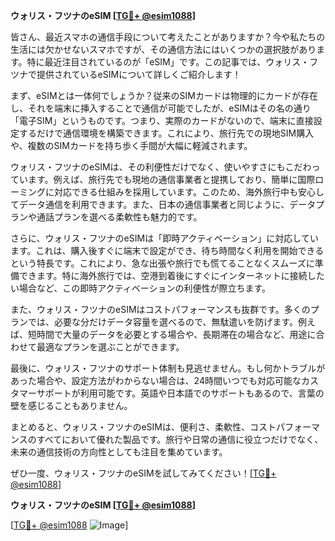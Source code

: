 **ウォリス・フツナのeSIM [[TG💪+ @esim1088](https://t.me/s/esim1088)]**

皆さん、最近スマホの通信手段について考えたことがありますか？今や私たちの生活には欠かせないスマホですが、その通信方法にはいくつかの選択肢があります。特に最近注目されているのが「eSIM」です。この記事では、ウォリス・フツナで提供されているeSIMについて詳しくご紹介します！

まず、eSIMとは一体何でしょうか？従来のSIMカードは物理的にカードが存在し、それを端末に挿入することで通信が可能でしたが、eSIMはその名の通り「電子SIM」というものです。つまり、実際のカードがないので、端末に直接設定するだけで通信環境を構築できます。これにより、旅行先での現地SIM購入や、複数のSIMカードを持ち歩く手間が大幅に軽減されます。

ウォリス・フツナのeSIMは、その利便性だけでなく、使いやすさにもこだわっています。例えば、旅行先でも現地の通信事業者と提携しており、簡単に国際ローミングに対応できる仕組みを採用しています。このため、海外旅行中も安心してデータ通信を利用できます。また、日本の通信事業者と同じように、データプランや通話プランを選べる柔軟性も魅力的です。

さらに、ウォリス・フツナのeSIMは「即時アクティベーション」に対応しています。これは、購入後すぐに端末で設定ができ、待ち時間なく利用を開始できるという特長です。これにより、急な出張や旅行でも慌てることなくスムーズに準備できます。特に海外旅行では、空港到着後にすぐにインターネットに接続したい場合など、この即時アクティベーションの利便性が際立ちます。

また、ウォリス・フツナのeSIMはコストパフォーマンスも抜群です。多くのプランでは、必要な分だけデータ容量を選べるので、無駄遣いを防げます。例えば、短時間で大量のデータを必要とする場合や、長期滞在の場合など、用途に合わせて最適なプランを選ぶことができます。

最後に、ウォリス・フツナのサポート体制も見逃せません。もし何かトラブルがあった場合や、設定方法がわからない場合は、24時間いつでも対応可能なカスタマーサポートが利用可能です。英語や日本語でのサポートもあるので、言葉の壁を感じることもありません。

まとめると、ウォリス・フツナのeSIMは、便利さ、柔軟性、コストパフォーマンスのすべてにおいて優れた製品です。旅行や日常の通信に役立つだけでなく、未来の通信技術の方向性としても注目を集めています。

ぜひ一度、ウォリス・フツナのeSIMを試してみてください！[[TG💪+ @esim1088](https://t.me/s/esim1088)]

**ウォリス・フツナのeSIM [[TG💪+ @esim1088](https://t.me/s/esim1088)]**

[[TG💪+ @esim1088](https://t.me/s/esim1088) ![Image](https://i.postimg.cc/Y0z9fWf4/image.png)]